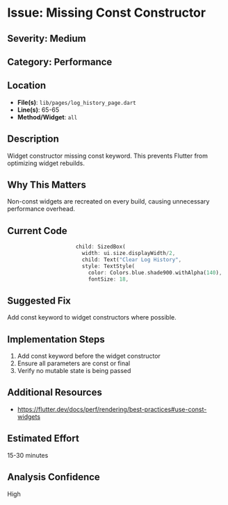 # Issue: Missing Const Constructor

## Severity: Medium

## Category: Performance

## Location
- **File(s)**: `lib/pages/log_history_page.dart`
- **Line(s)**: 65-65
- **Method/Widget**: `all`

## Description
Widget constructor missing const keyword. This prevents Flutter from optimizing widget rebuilds.

## Why This Matters
Non-const widgets are recreated on every build, causing unnecessary performance overhead.

## Current Code
```dart
                      child: SizedBox( 
                        width: ui.size.displayWidth/2,
                        child: Text("Clear Log History",
                        style: TextStyle(
                          color: Colors.blue.shade900.withAlpha(140),
                          fontSize: 18,
```

## Suggested Fix
Add const keyword to widget constructors where possible.

## Implementation Steps
1. Add const keyword before the widget constructor
2. Ensure all parameters are const or final
3. Verify no mutable state is being passed

## Additional Resources
- https://flutter.dev/docs/perf/rendering/best-practices#use-const-widgets

## Estimated Effort
15-30 minutes

## Analysis Confidence
High
